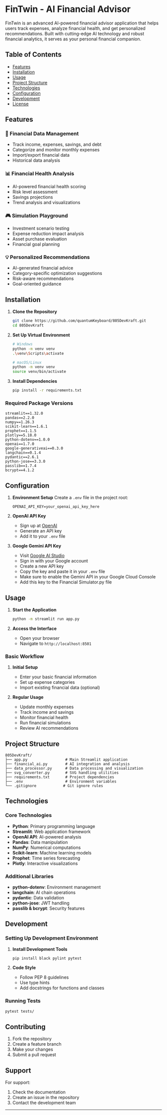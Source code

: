 # FinTwin - AI Financial Advisor

FinTwin is an advanced AI-powered financial advisor application that helps users track expenses, analyze financial health, and get personalized recommendations. Built with cutting-edge AI technology and robust financial analytics, it serves as your personal financial companion.

## Table of Contents
- [Features](#features)
- [Installation](#installation)
- [Usage](#usage)
- [Project Structure](#project-structure)
- [Technologies](#technologies)
- [Configuration](#configuration)
- [Development](#development)
- [License](#license)

## Features

### 🏦 Financial Data Management
- Track income, expenses, savings, and debt
- Categorize and monitor monthly expenses
- Import/export financial data
- Historical data analysis

### 📊 Financial Health Analysis
- AI-powered financial health scoring
- Risk level assessment
- Savings projections
- Trend analysis and visualizations

### 🎮 Simulation Playground
- Investment scenario testing
- Expense reduction impact analysis
- Asset purchase evaluation
- Financial goal planning

### 💡 Personalized Recommendations
- AI-generated financial advice
- Category-specific optimization suggestions
- Risk-aware recommendations
- Goal-oriented guidance

## Installation

1. **Clone the Repository**
   ```bash
   git clone https://github.com/quantumKeyboard/805DevKraft.git
   cd 805DevKraft
   ```

2. **Set Up Virtual Environment**
   ```bash
   # Windows
   python -m venv venv
   .\venv\Scripts\activate

   # macOS/Linux
   python -m venv venv
   source venv/bin/activate
   ```

3. **Install Dependencies**
   ```bash
   pip install -r requirements.txt
   ```

### Required Package Versions
```plaintext
streamlit==1.32.0
pandas==2.2.0
numpy==1.26.3
scikit-learn==1.6.1
prophet==1.1.5
plotly==5.18.0
python-dotenv==1.0.0
openai==1.7.0
google-generativeai==0.3.0 
langchain==0.1.4
pydantic==2.6.1
python-jose==3.3.0
passlib==1.7.4
bcrypt==4.1.2
```

## Configuration

1. **Environment Setup**
   Create a `.env` file in the project root:
   ```plaintext
   OPENAI_API_KEY=your_openai_api_key_here
   ```

2. **OpenAI API Key**
   - Sign up at [OpenAI](https://openai.com)
   - Generate an API key
   - Add it to your `.env` file
     
3. **Google Gemini API Key**
   - Visit [Google AI Studio](https://makersuite.google.com/app/apikey)
   - Sign in with your Google account
   - Create a new API key
   - Copy the key and paste it in your `.env` file
   - Make sure to enable the Gemini API in your Google Cloud Console
   - Add this key to the Financial Simulator.py file

## Usage

1. **Start the Application**
   ```bash
   python -m streamlit run app.py
   ```

2. **Access the Interface**
   - Open your browser
   - Navigate to `http://localhost:8501`

### Basic Workflow

1. **Initial Setup**
   - Enter your basic financial information
   - Set up expense categories
   - Import existing financial data (optional)

2. **Regular Usage**
   - Update monthly expenses
   - Track income and savings
   - Monitor financial health
   - Run financial simulations
   - Review AI recommendations

## Project Structure

```plaintext
805DevKraft/
├── app.py                 # Main Streamlit application
├── financial_ai.py        # AI integration and analysis
├── data_processor.py      # Data processing and visualization
├── svg_converter.py       # SVG handling utilities
├── requirements.txt       # Project dependencies
├── .env                   # Environment variables
└── .gitignore            # Git ignore rules
```

## Technologies

### Core Technologies
- **Python**: Primary programming language
- **Streamlit**: Web application framework
- **OpenAI API**: AI-powered analysis
- **Pandas**: Data manipulation
- **NumPy**: Numerical computations
- **Scikit-learn**: Machine learning models
- **Prophet**: Time series forecasting
- **Plotly**: Interactive visualizations

### Additional Libraries
- **python-dotenv**: Environment management
- **langchain**: AI chain operations
- **pydantic**: Data validation
- **python-jose**: JWT handling
- **passlib & bcrypt**: Security features

## Development

### Setting Up Development Environment

1. **Install Development Tools**
   ```bash
   pip install black pylint pytest
   ```

2. **Code Style**
   - Follow PEP 8 guidelines
   - Use type hints
   - Add docstrings for functions and classes

### Running Tests
```bash
pytest tests/
```

## Contributing

1. Fork the repository
2. Create a feature branch
3. Make your changes
4. Submit a pull request

## Support

For support:
1. Check the documentation
2. Create an issue in the repository
3. Contact the development team

---

